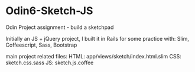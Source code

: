 # Odin6-Sketch-JS
Odin Project assignment - build a sketchpad

Initially an JS + jQuery project, I built it in Rails for some practice with: Slim, Coffeescript, Sass, Bootstrap

main project related files:
HTML: app/views/sketch/index.html.slim
CSS: sketch.css.sass
JS: sketch.js.coffee
